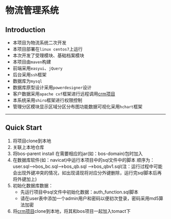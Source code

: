 
# 物流管理系统
## Introduction
* 本项目为物流系统二次开发
* 本项目部署在`linux centos7`上运行
* 本次开发了受理模块、基础档案模块
* 本项目由`maven`构建
* 前端采用`easyui`、`jQuery`
* 后台采用`ssh`框架
* 数据库为`mysql`
* 数据库原型设计采用`powerdesigner`设计
* 客户数据采用`apache cxf`框架进行远程调用[crm项目](https://github.com/Scavenger-s/crm.git)
* 本系统采用`shiro`框架进行权限控制
* 管理分区模块显示区域分区分布图功能数据可视化采用`hchart`框架
---
## Quick Start
1. 将项目clone到本地
2. 关联上本地仓库
3. 将bos-parent install 在需要相应的jar(如：bos-domain)包时加入
4. 在数据库软件(如：navicat)中运行本项目中的sql文件中的脚本
   顺序为：
   user.sql-->bos_bc.sql-->bos_qb.sql
   -->bos_qbv1.sql(注：运行过程中可能会出现外键冲突的情况，如出现请现将对应分外键删除，运行完sql脚本后再将外键加上)
5. 初始化数据库数据：
   * 先运行项目中sql文件中初始化数据：auth_function.sql脚本
   * 请在user表中添加一个admin用户和密码以便初次登录，密码采用md5算法加密
6. 将[crm项目](https://github.com/Scavenger-s/crm.git)clone到本地，将其和bos项目一起加入tomact下

